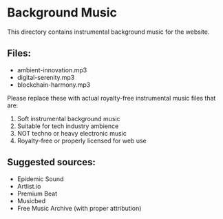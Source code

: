 
# Background Music

This directory contains instrumental background music for the website.

## Files:
- ambient-innovation.mp3
- digital-serenity.mp3
- blockchain-harmony.mp3

Please replace these with actual royalty-free instrumental music files that are:
1. Soft instrumental background music
2. Suitable for tech industry ambience
3. NOT techno or heavy electronic music
4. Royalty-free or properly licensed for web use

## Suggested sources:
- Epidemic Sound
- Artlist.io
- Premium Beat
- Musicbed
- Free Music Archive (with proper attribution)
